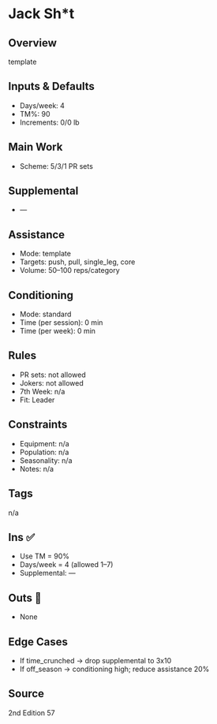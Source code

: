 # Jack Sh*t

## Overview
template

## Inputs & Defaults
- Days/week: 4
- TM%: 90
- Increments: 0/0 lb

## Main Work
- Scheme: 5/3/1 PR sets

## Supplemental
- —

## Assistance
- Mode: template
- Targets: push, pull, single_leg, core
- Volume: 50–100 reps/category

## Conditioning
- Mode: standard
- Time (per session): 0 min
- Time (per week): 0 min

## Rules
- PR sets: not allowed
- Jokers: not allowed
- 7th Week: n/a
- Fit: Leader

## Constraints
- Equipment: n/a
- Population: n/a
- Seasonality: n/a
- Notes: n/a

## Tags
n/a

## Ins ✅
- Use TM = 90%
- Days/week = 4 (allowed 1–7)
- Supplemental: —

## Outs 🚫
- None

## Edge Cases
- If time_crunched → drop supplemental to 3x10
- If off_season → conditioning high; reduce assistance 20%

## Source
2nd Edition 57